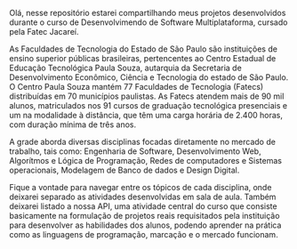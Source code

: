 Olá, nesse repositório estarei compartilhando meus projetos desenvolvidos durante
o curso de Desenvolvimendo de Software Multiplataforma, cursado pela Fatec Jacareí.

As Faculdades de Tecnologia do Estado de São Paulo são instituições de ensino superior públicas brasileiras, pertencentes ao Centro Estadual de Educação Tecnológica Paula Souza, autarquia da Secretaria de Desenvolvimento Econômico, Ciência e Tecnologia do estado de São Paulo. O Centro Paula Souza mantém 77 Faculdades de Tecnologia (Fatecs) distribuídas em 70 municípios paulistas. As Fatecs atendem mais de 90 mil alunos, matriculados nos 91 cursos de graduação tecnológica presenciais e um na modalidade à distância, que têm uma carga horária de 2.400 horas, com duração mínima de três anos.

 A grade aborda diversas disciplinas focadas diretamente no mercado de trabalho, tais
 como: Engenharia de Software, Desenvolvimento Web, Algorítmos e Lógica de Programação,
 Redes de computadores e Sistemas operacionais, Modelagem de Banco de dados e Design Digital.

 Fique a vontade para navegar entre os tópicos de cada disciplina, onde deixarei separado as atividades
 desenvolvidas em sala de aula. Também deixarei listado a nossa API, uma atividade central do curso que
 consiste basicamente na formulação de projetos reais requisitados pela instituição para desenvolver as habilidades dos alunos, podendo aprender na prática como as linguagens de programação, marcação e o mercado
 funcionam. 
